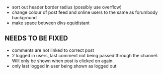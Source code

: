 - sort out header border radius (possibly use overflow)
- change colour of post feed and online users to the same as forumbody background
- make space between divs equidistant

NEEDS TO BE FIXED
------------------
- comments are not linked to correct post
- 2 logged in users, last comment not being passed through the channel. Will only be shown when post is clicked on again. 
- only last logged in user being shown as logged out